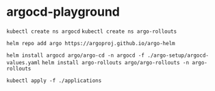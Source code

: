 # argocd-playground


`kubectl create ns argocd`
`kubectl create ns argo-rollouts`

`helm repo add argo https://argoproj.github.io/argo-helm`

`helm install argocd argo/argo-cd -n argocd -f ./argo-setup/argocd-values.yaml`
`helm install argo-rollouts argo/argo-rollouts -n argo-rollouts`

`kubectl apply -f ./applications`